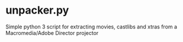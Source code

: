 # unpacker.py
Simple python 3 script for extracting movies, castlibs and xtras from a Macromedia/Adobe Director projector
